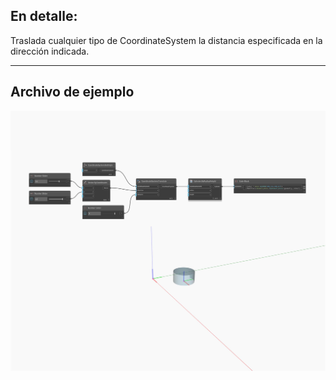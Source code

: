 <!--- Autodesk.DesignScript.Geometry.CoordinateSystem.Translate(direction, distance) --->
<!--- G4FMYWTHURTGUOQQGRPIN6WMHT2BRYZXFVAJBYAUIIJQUAKWSY3Q --->
## En detalle:
Traslada cualquier tipo de CoordinateSystem la distancia especificada en la dirección indicada.
___
## Archivo de ejemplo

![Translate (direction, distance)](./G4FMYWTHURTGUOQQGRPIN6WMHT2BRYZXFVAJBYAUIIJQUAKWSY3Q_img.jpg)

